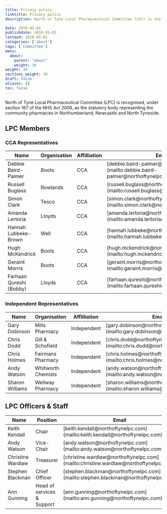 ```yaml
---
title: Privacy policy
linktitle: Privacy policy
description: North of Tyne Local Pharmaceutical Committee (LPC) is the statutory organisation which represents all community pharmacies in Northumberland, Newcastle and North Tyneside.

date: 2018-05-01
publishdate: 2018-05-01
lastmod: 2018-05-01
categories: ['about']
tags: ['Committee']
menu:
  about:
    parent: "about"
    weight: 30
weight: 30
sections_weight: 30
draft: false
aliases: []
toc: false
---
```


North of Tyne Local Pharmaceutical Committee (LPC) is recognised, under section 167 of the NHS Act 2006, as the statutory body representing the community pharmacies in Northumberland, Newcastle and North Tyneside.  

## LPC Members

### CCA Representatives

  <div class="overflow-auto">
    <table class="f6 w-100 mw8 center" cellspacing="0">
      <thead>
        <tr class="stripe-dark">
          <th class="fw6 tl pa3 bg-white">Name</th>
          <th class="fw6 tl pa3 bg-white">Organisation</th>
          <th class="fw6 tl pa3 bg-white">Affilliation</th>
          <th class="fw6 tl pa3 bg-white">Email</th>
        </tr>
      </thead>
      <tbody class="lh-copy">
        <tr class="stripe-dark">
          <td class="pa3">Debbie Baird-Palmer</td>
          <td class="pa3">Boots</td>
          <td class="pa3">CCA</td>
          <td class="pa3">[debbie.baird-palmer@northoftynelpc.com](mailto:debbie.baird-palmer@northoftynelpc.com)</td>
        </tr>
        <tr class="stripe-dark">
          <td class="pa3">Russell Buglass</td>
          <td class="pa3">Rowlands</td>
          <td class="pa3">CCA</td>
          <td class="pa3">[russell.buglass@northoftynelpc.com](mailto:russell.buglass@northoftynelpc.com)</td>
        </tr>
        <tr class="stripe-dark">
          <td class="pa3">Simon Clark</td>
          <td class="pa3">Tesco</td>
          <td class="pa3">CCA</td>
          <td class="pa3">[simon.clark@northoftynelpc.com](mailto:simon.clark@northoftynelpc.com)</td>
        </tr>
        <tr class="stripe-dark">
          <td class="pa3">Amanda Lertoria</td>
          <td class="pa3">Lloyds</td>
          <td class="pa3">CCA</td>
          <td class="pa3">[amanda.lertoria@northoftynelpc.com](mailto:amanda.lertoria@northoftynelpc.com)</td>
        </tr>
        <tr class="stripe-dark">
          <td class="pa3">Hannah Lubbeke-Brown</td>
          <td class="pa3">Well</td>
          <td class="pa3">CCA</td>
          <td class="pa3">[hannah.lubbeke@northoftynelpc.com](mailto:hannah.lubbeke@northoftynelpc.com)</td>
        </tr>
        <tr class="stripe-dark">
          <td class="pa3">Hugh McKendrick</td>
          <td class="pa3">Boots</td>
          <td class="pa3">CCA</td>
          <td class="pa3">[hugh.mckendrick@northoftynelpc.com](mailto:hugh.mckendrick@northoftynelpc.com)</td>
        </tr>
        <tr class="stripe-dark">
          <td class="pa3">Geraint Morris</td>
          <td class="pa3">Boots</td>
          <td class="pa3">CCA</td>
          <td class="pa3">[geraint.morris@northoftynelpc.com](mailto:geraint.morris@northoftynelpc.com)</td>
        </tr>
        <tr class="stripe-dark">
          <td class="pa3">Farhaan Qureshi (Bobby)</td>
          <td class="pa3">Lloyds</td>
          <td class="pa3">CCA</td>
          <td class="pa3">[farhaan.qureshi@northoftynelpc.com](mailto:farhaan.qureshi@northoftynelpc.com)</td>
        </tr>
      </tbody>
    </table>
  </div>

### Independent Representatives

  <div class="overflow-auto">
    <table class="f6 w-100 mw8 center" cellspacing="0">
      <thead>
        <tr class="stripe-dark">
          <th class="fw6 tl pa3 bg-white">Name</th>
          <th class="fw6 tl pa3 bg-white">Organisation</th>
          <th class="fw6 tl pa3 bg-white">Affilliation</th>
          <th class="fw6 tl pa3 bg-white">Email</th>
        </tr>
      </thead>
      <tbody class="lh-copy">
        <tr class="stripe-dark">
          <td class="pa3">Gary Dobinson</td>
          <td class="pa3">Mills Pharmacy</td>
          <td class="pa3">Independent</td>
          <td class="pa3">[gary.dobinson@northoftynelpc.com](mailto:gary.dobinson@northoftynelpc.com)</td>
        </tr>
        <tr class="stripe-dark">
          <td class="pa3">Chris Dodd</td>
          <td class="pa3">Gill & Schofield</td>
          <td class="pa3">Independent</td>
          <td class="pa3">[chris.dodd@northoftynelpc.com](mailto:chris.dodd@northoftynelpc.com)</td>
        </tr>
        <tr class="stripe-dark">
          <td class="pa3">Chris Holmes</td>
          <td class="pa3">Fairmans Pharmacy</td>
          <td class="pa3">Independent</td>
          <td class="pa3">[chris.holmes@northoftynelpc.com](mailto:chris.holmes@northoftynelpc.com)</td>
        </tr>
        <tr class="stripe-dark">
          <td class="pa3">Andy Watson</td>
          <td class="pa3">Whitworth Chemists</td>
          <td class="pa3">Independent</td>
          <td class="pa3">[andy.watson@northoftynelpc.com](mailto:andy.watson@northoftynelpc.com)</td>
        </tr>
        <tr class="stripe-dark">
          <td class="pa3">Sharon Williams</td>
          <td class="pa3">Wellway Pharmacy</td>
          <td class="pa3">Independent</td>
          <td class="pa3">[sharon.williams@northoftynelpc.com](mailto:sharon.williams@northoftynelpc.com)</td>
        </tr>       
      </tbody>
    </table>
  </div>


## LPC Officers & Staff

  <div class="overflow-auto">
    <table class="f6 w-100 mw8 center" cellspacing="0">
      <thead>
        <tr class="stripe-dark">
          <th class="fw6 tl pa3 bg-white">Name</th>
          <th class="fw6 tl pa3 bg-white">Position</th>
          <th class="fw6 tl pa3 bg-white">Email</th>
          <th class="fw6 tl pa3 bg-white">Mobile</th>
        </tr>
      </thead>
      <tbody class="lh-copy">
        <tr class="stripe-dark">
          <td class="pa3">Keith Kendall</td>
          <td class="pa3">Chair</td>
          <td class="pa3">[keith.kendall@northoftynelpc.com](mailto:keith.kendall@northoftynelpc.com)</td>
          <td class="pa3"> </td>
        </tr>
        <tr class="stripe-dark">
          <td class="pa3">Andy Watson</td>
          <td class="pa3">Vice-Chair</td>
          <td class="pa3">[andy.watson@northoftynelpc.com](mailto:andy.watson@northoftynelpc.com)</td>
          <td class="pa3"> </td>
        </tr>
        <tr class="stripe-dark">
          <td class="pa3">Christine Wardlaw</td>
          <td class="pa3">Treasurer</td>
          <td class="pa3">[christine.wardlaw@northoftynelpc.com](mailto:christine.wardlaw@northoftynelpc.com)</td>
          <td class="pa3"> </td>
        </tr>
        <tr class="stripe-dark">
          <td class="pa3">Stephen Blackman</td>
          <td class="pa3">Chief Officer</td>
          <td class="pa3">[stephen.blackman@northoftynelpc.com](mailto:stephen.blackman@northoftynelpc.com)</td>
          <td class="pa3">[07976 132006](Tel:07976132006)</td>
        </tr>
        <tr class="stripe-dark">
          <td class="pa3">Ann Gunning</td>
          <td class="pa3">Head of services & Support</td>
          <td class="pa3">[ann.gunning@northoftynelpc.com](mailto:ann.gunning@northoftynelpc.com)</td>
          <td class="pa3">[07832 967622](Tel:07832967622)</td>
        </tr>
      </tbody>
    </table>
  </div>

